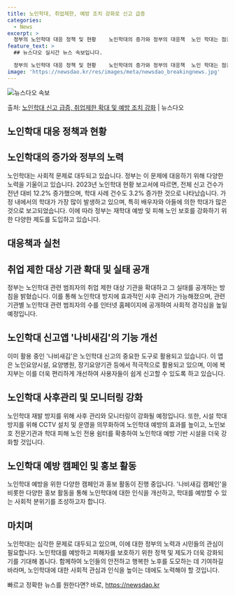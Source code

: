```yaml
---
title: 노인학대, 취업제한, 예방 조치 강화로 신고 급증
categories:
  - News
excerpt: >
  정부의 노인학대 대응 정책 및 현황    노인학대의 증가와 정부의 대응책  노인 학대는 점점 증가하는 심각한…
feature_text: >
  ## 뉴스다오 실시간 뉴스 속보입니다.

  정부의 노인학대 대응 정책 및 현황    노인학대의 증가와 정부의 대응책  노인 학대는 점점 증가하는 심각한…
image: 'https://newsdao.kr/res/images/meta/newsdao_breakingnews.jpg'
---
```


![뉴스다오 속보](https://newsdao.kr/res/images/meta/newsdao_breakingnews.jpg)

<p>출처: <a href="https://newsdao.kr/4252" rel="dofollow">노인학대 신고 급증, 취업제한 확대 및 예방 조치 강화</a> | 뉴스다오</p>

## 노인학대 대응 정책과 현황

## 노인학대의 증가와 정부의 노력

노인학대는 사회적 문제로 대두되고 있습니다. 정부는 이 문제에 대응하기 위해 다양한 노력을 기울이고 있습니다. 2023년 노인학대 현황 보고서에 따르면, 전체 신고 건수가 전년 대비 12.2% 증가했으며, 학대 사례 건수도 3.2% 증가한 것으로 나타났습니다. 가정 내에서의 학대가 가장 많이 발생하고 있으며, 특히 배우자와 아들에 의한 학대가 많은 것으로 보고되었습니다. 이에 따라 정부는 재학대 예방 및 피해 노인 보호를 강화하기 위한 다양한 제도를 도입하고 있습니다.

## 대응책과 실천

## 취업 제한 대상 기관 확대 및 실태 공개
정부는 노인학대 관련 범죄자의 취업 제한 대상 기관을 확대하고 그 실태를 공개하는 방침을 밝혔습니다. 이를 통해 노인학대 방지에 효과적인 사후 관리가 가능해졌으며, 관련 기관별 노인학대 관련 범죄자의 수를 인터넷 홈페이지에 공개하여 사회적 경각심을 높일 예정입니다.

## 노인학대 신고앱 '나비새김'의 기능 개선
이미 활용 중인 '나비새김'은 노인학대 신고의 중요한 도구로 활용되고 있습니다. 이 앱은 노인요양시설, 요양병원, 장기요양기관 등에서 적극적으로 활용되고 있으며, 이에 복지부는 이를 더욱 편리하게 개선하여 사용자들이 쉽게 신고할 수 있도록 하고 있습니다.

## 노인학대 사후관리 및 모니터링 강화
노인학대 재발 방지를 위해 사후 관리와 모니터링이 강화될 예정입니다. 또한, 시설 학대 방지를 위해 CCTV 설치 및 운영을 의무화하여 노인학대 예방의 효과를 높이고, 노인보호 전문기관과 학대 피해 노인 전용 쉼터를 확충하여 노인학대 예방 기반 시설을 더욱 강화할 것입니다.

## 노인학대 예방 캠페인 및 홍보 활동
노인학대 예방을 위한 다양한 캠페인과 홍보 활동이 진행 중입니다. '나비새김 캠페인'을 비롯한 다양한 홍보 활동을 통해 노인학대에 대한 인식을 개선하고, 학대를 예방할 수 있는 사회적 분위기를 조성하고자 합니다.

## 마치며
노인학대는 심각한 문제로 대두되고 있으며, 이에 대한 정부의 노력과 시민들의 관심이 필요합니다. 노인학대를 예방하고 피해자를 보호하기 위한 정책 및 제도가 더욱 강화되기를 기대해 봅니다. 함께하여 노인들의 안전하고 행복한 노후를 도모하는 데 기여하길 바라며, 노인학대에 대한 사회적 관심과 인식을 높이는 데에도 노력해야 할 것입니다. 

빠르고 정확한 뉴스를 원한다면? 바로, <a href="https://newsdao.kr" rel="dofollow">https://newsdao.kr</a>



